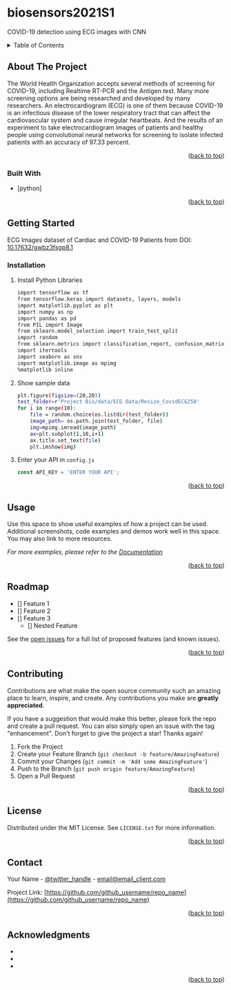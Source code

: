 # biosensors2021S1
COVID-19 detection using ECG images with CNN

<div id="top"></div>

<!-- TABLE OF CONTENTS -->
<details>
  <summary>Table of Contents</summary>
  <ol>
    <li>
      <a href="#about-the-project">About The Project</a>
      <ul>
        <li><a href="#built-with">Built With</a></li>
      </ul>
    </li>
    <li>
      <a href="#getting-started">Getting Started</a>
      <ul>
        <li><a href="#prerequisites">Prerequisites</a></li>
        <li><a href="#installation">Installation</a></li>
      </ul>
    </li>
    
  </ol>
</details>



<!-- ABOUT THE PROJECT -->
## About The Project
The World Health Organization accepts several methods of screening for COVID-19, including Realtime RT-PCR and the Antigen test. Many more screening options are being researched and developed by many researchers. An electrocardiogram (ECG) is one of them because COVID-19 is an infectious disease of the lower respiratory tract that can affect the cardiovascular system and cause irregular heartbeats. And the results of an experiment to take electrocardiogram images of patients and healthy people using convolutional neural networks for screening to isolate infected patients with an accuracy of 97.33 percent.

<p align="right">(<a href="#top">back to top</a>)</p>

### Built With

* [python]

<p align="right">(<a href="#top">back to top</a>)</p>



<!-- GETTING STARTED -->
## Getting Started

ECG Images dataset of Cardiac and COVID-19 Patients from DOI: [10.17632/gwbz3fsgp8.1](https://data.mendeley.com/datasets/gwbz3fsgp8/1)


### Installation

1. Install Python Libraries
   ```sh
   import tensorflow as tf
   from tensorflow.keras import datasets, layers, models
   import matplotlib.pyplot as plt
   import numpy as np
   import pandas as pd
   from PIL import Image
   from sklearn.model_selection import train_test_split
   import random
   from sklearn.metrics import classification_report, confusion_matrix
   import itertools 
   import seaborn as sns
   import matplotlib.image as mpimg
   %matplotlib inline
   ```
2. Show sample data
   ```sh
   plt.figure(figsize=(20,20))
   test_folder=r'Project Bio/data/ECG Data/Resize_CovidECG250'
   for i in range(10):
       file = random.choice(os.listdir(test_folder))
       image_path= os.path.join(test_folder, file)
       img=mpimg.imread(image_path)
       ax=plt.subplot(1,10,i+1)
       ax.title.set_text(file)
       plt.imshow(img)
   ```
4. Enter your API in `config.js`
   ```js
   const API_KEY = 'ENTER YOUR API';
   ```

<p align="right">(<a href="#top">back to top</a>)</p>



<!-- USAGE EXAMPLES -->
## Usage

Use this space to show useful examples of how a project can be used. Additional screenshots, code examples and demos work well in this space. You may also link to more resources.

_For more examples, please refer to the [Documentation](https://example.com)_

<p align="right">(<a href="#top">back to top</a>)</p>



<!-- ROADMAP -->
## Roadmap

- [] Feature 1
- [] Feature 2
- [] Feature 3
    - [] Nested Feature

See the [open issues](https://github.com/github_username/repo_name/issues) for a full list of proposed features (and known issues).

<p align="right">(<a href="#top">back to top</a>)</p>



<!-- CONTRIBUTING -->
## Contributing

Contributions are what make the open source community such an amazing place to learn, inspire, and create. Any contributions you make are **greatly appreciated**.

If you have a suggestion that would make this better, please fork the repo and create a pull request. You can also simply open an issue with the tag "enhancement".
Don't forget to give the project a star! Thanks again!

1. Fork the Project
2. Create your Feature Branch (`git checkout -b feature/AmazingFeature`)
3. Commit your Changes (`git commit -m 'Add some AmazingFeature'`)
4. Push to the Branch (`git push origin feature/AmazingFeature`)
5. Open a Pull Request

<p align="right">(<a href="#top">back to top</a>)</p>



<!-- LICENSE -->
## License

Distributed under the MIT License. See `LICENSE.txt` for more information.

<p align="right">(<a href="#top">back to top</a>)</p>



<!-- CONTACT -->
## Contact

Your Name - [@twitter_handle](https://twitter.com/twitter_handle) - email@email_client.com

Project Link: [https://github.com/github_username/repo_name](https://github.com/github_username/repo_name)

<p align="right">(<a href="#top">back to top</a>)</p>



<!-- ACKNOWLEDGMENTS -->
## Acknowledgments

* []()
* []()
* []()

<p align="right">(<a href="#top">back to top</a>)</p>



<!-- MARKDOWN LINKS & IMAGES -->
<!-- https://www.markdownguide.org/basic-syntax/#reference-style-links -->
[contributors-shield]: https://img.shields.io/github/contributors/github_username/repo_name.svg?style=for-the-badge
[contributors-url]: https://github.com/github_username/repo_name/graphs/contributors
[forks-shield]: https://img.shields.io/github/forks/github_username/repo_name.svg?style=for-the-badge
[forks-url]: https://github.com/github_username/repo_name/network/members
[stars-shield]: https://img.shields.io/github/stars/github_username/repo_name.svg?style=for-the-badge
[stars-url]: https://github.com/github_username/repo_name/stargazers
[issues-shield]: https://img.shields.io/github/issues/github_username/repo_name.svg?style=for-the-badge
[issues-url]: https://github.com/github_username/repo_name/issues
[license-shield]: https://img.shields.io/github/license/github_username/repo_name.svg?style=for-the-badge
[license-url]: https://github.com/github_username/repo_name/blob/master/LICENSE.txt
[linkedin-shield]: https://img.shields.io/badge/-LinkedIn-black.svg?style=for-the-badge&logo=linkedin&colorB=555
[linkedin-url]: https://linkedin.com/in/linkedin_username
[product-screenshot]: images/screenshot.png
